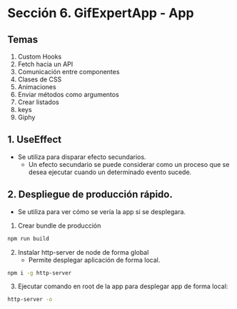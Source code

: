 # Sección 6. GifExpertApp - App
## Temas
1. Custom Hooks
2. Fetch hacia un API
3. Comunicación entre componentes
4. Clases de CSS
5. Animaciones
6. Enviar métodos como argumentos
7. Crear listados
8. keys
9. Giphy

## 1. UseEffect
- Se utiliza para disparar efecto secundarios.
    - Un efecto secundario se puede considerar como un proceso que se desea ejecutar cuando un determinado evento sucede.

## 2. Despliegue de producción rápido.
- Se utiliza para ver cómo se vería la app si se desplegara.
1. Crear bundle de producción 
``` bash
npm run build
```

2. Instalar http-server de node de forma global
    - Permite desplegar aplicación de forma local.

``` bash
npm i -g http-server
```

3. Ejecutar comando en root de la app para desplegar app de forma local:

``` bash
http-server -o
```